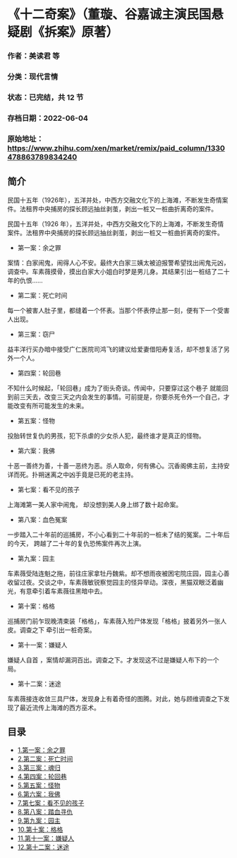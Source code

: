 # 《十二奇案》（董璇、谷嘉诚主演民国悬疑剧《拆案》原著）

### 作者：美读君 等

### 分类：现代言情

### 状态：已完结，共 12 节

### 存档日期：2022-06-04

### 原始地址：https://www.zhihu.com/xen/market/remix/paid_column/1330478863789834240


## 简介
民国十五年（1926年），五洋并处，中西方交融文化下的上海滩，不断发生奇情案件。法租界中央捕房的探长顾远抽丝剥茧，剥出一桩又一桩曲折离奇的案件。


民国十五年（1926 年），五洋并处，中西方交融文化下的上海滩，不断发生奇情案件。法租界中央捕房的探长顾远抽丝剥茧，剥出一桩又一桩曲折离奇的案件。


* 第一案：余之罪

案情：白家闹鬼，闹得人心不安。最终大白家三姨太被迫报警希望找出闹鬼元凶，调查中。车素薇摸骨，摸出白家大小姐白时梦是男儿身。其结果引出一桩结了二十年的仇恨……


* 第二案：死亡时间

每一个被害人肚子里，都缝着一个怀表。当那个怀表停止那一刻，便有下一个受害人出现。


* 第三案：窃尸

益丰洋行买办暗中接受广仁医院司鸿飞的建议给爱妻借阳寿复活，却不想复活了另外一个人。


* 第四案：轮回巷

不知什么时候起，「轮回巷」成为了街头奇谈。传闻中，只要穿过这个巷子 就能回到前三天去，改变三天之内会发生的事情。可前提是，你要杀死令外一个自己，才能改变有所可能发生的未来。


* 第五案：怪物

投胎转世复仇的男孩，犯下杀虐的少女杀人犯，最终谁才是真正的怪物。


* 第六案：我佛

十恶一善终为善，十善一恶终为恶。杀人取命，何有佛心。沉香阁佛主前，主持安详而死。扑朔迷离之中凶手竟是已死的老主持。


* 第七案：看不见的孩子

上海滩第一美人家中闹鬼， 却没想到美人身上绑了数十起命案。


* 第八案：血色冤案

一步踏入二十年前的巡捕房，不小心看到二十年前的一桩未了结的冤案。二十年后的今天， 跨越了二十年的复仇恐怖案件再次上演。


* 第九案：园主

车素薇受陆连魁之拖，前往庄家拿牡丹魏紫。却不想雨夜被困宅院庄园，园主心善收留过夜。交谈之中，车素薇敏锐察觉园主的怪异举动。深夜，黑猫双眼泛着幽光，有意牵引着车素薇往黑暗中去。


* 第十案：格格

巡捕房门前乍现晚清束装「格格」，车素薇入殓尸体发现「格格」披着另外一张人皮。调查之下 牵引出一桩奇案。


* 第十一案：嫌疑人

嫌疑人自首 ，案情却漏洞百出。调查之下。才发现这不过是嫌疑人布下的一个局。


* 第十二案：迷途

车素薇接连收敛三具尸体，发现身上有着奇怪的图腾。对此，她与顾维调查之下发现了最近流传上海滩的西方巫术。




## 目录
- [1.第一案：余之罪](1.第一案：余之罪.md)
- [2.第二案：死亡时间](2.第二案：死亡时间.md)
- [3.第三案：魂归](3.第三案：魂归.md)
- [4.第四案：轮回巷](4.第四案：轮回巷.md)
- [5.第五案：怪物](5.第五案：怪物.md)
- [6.第六案：我佛](6.第六案：我佛.md)
- [7.第七案：看不见的孩子](7.第七案：看不见的孩子.md)
- [8.第八案：踏血寻仇](8.第八案：踏血寻仇.md)
- [9.第九案：园主](9.第九案：园主.md)
- [10.第十案：格格](10.第十案：格格.md)
- [11.第十一案：嫌疑人](11.第十一案：嫌疑人.md)
- [12.第十二案：迷途](12.第十二案：迷途.md)